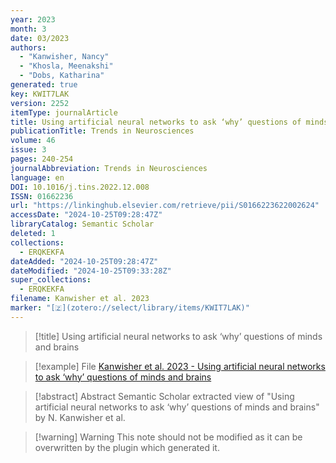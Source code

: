 ```yaml
---
year: 2023
month: 3
date: 03/2023
authors:
  - "Kanwisher, Nancy"
  - "Khosla, Meenakshi"
  - "Dobs, Katharina"
generated: true
key: KWIT7LAK
version: 2252
itemType: journalArticle
title: Using artificial neural networks to ask ‘why’ questions of minds and brains
publicationTitle: Trends in Neurosciences
volume: 46
issue: 3
pages: 240-254
journalAbbreviation: Trends in Neurosciences
language: en
DOI: 10.1016/j.tins.2022.12.008
ISSN: 01662236
url: "https://linkinghub.elsevier.com/retrieve/pii/S0166223622002624"
accessDate: "2024-10-25T09:28:47Z"
libraryCatalog: Semantic Scholar
deleted: 1
collections:
  - ERQKEKFA
dateAdded: "2024-10-25T09:28:47Z"
dateModified: "2024-10-25T09:33:28Z"
super_collections:
  - ERQKEKFA
filename: Kanwisher et al. 2023
marker: "[🇿](zotero://select/library/items/KWIT7LAK)"
---
```


> [!title] Using artificial neural networks to ask ‘why’ questions of minds and brains

> [!example] File
> [Kanwisher et al. 2023 - Using artificial neural networks to ask ‘why’ questions of minds and brains](/Papers/PDFs/Kanwisher%20et%20al.%202023%20-%20Using%20artificial%20neural%20networks%20to%20ask%20‘why’%20questions%20of%20minds%20and%20brains.pdf)

> [!abstract] Abstract
> Semantic Scholar extracted view of "Using artificial neural networks to ask ‘why’ questions of minds and brains" by N. Kanwisher et al.

>[!warning] Warning
> This note should not be modified as it can be overwritten by the plugin which generated it.

